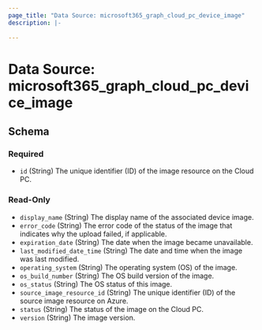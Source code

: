 ```yaml
---
page_title: "Data Source: microsoft365_graph_cloud_pc_device_image"
description: |-
  
---
```


# Data Source: microsoft365_graph_cloud_pc_device_image





<!-- schema generated by tfplugindocs -->
## Schema

### Required

- `id` (String) The unique identifier (ID) of the image resource on the Cloud PC.

### Read-Only

- `display_name` (String) The display name of the associated device image.
- `error_code` (String) The error code of the status of the image that indicates why the upload failed, if applicable.
- `expiration_date` (String) The date when the image became unavailable.
- `last_modified_date_time` (String) The date and time when the image was last modified.
- `operating_system` (String) The operating system (OS) of the image.
- `os_build_number` (String) The OS build version of the image.
- `os_status` (String) The OS status of this image.
- `source_image_resource_id` (String) The unique identifier (ID) of the source image resource on Azure.
- `status` (String) The status of the image on the Cloud PC.
- `version` (String) The image version.

